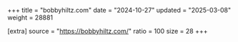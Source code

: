+++
title = "bobbyhiltz.com"
date = "2024-10-27"
updated = "2025-03-08"
weight = 28881

[extra]
source = "https://bobbyhiltz.com/"
ratio = 100
size = 28
+++

